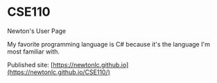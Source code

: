 # CSE110

Newton's User Page

My favorite programming language is C# because it's the language I'm most familiar with.

Published site: [https://newtonlc.github.io](https://newtonlc.github.io/CSE110/)

